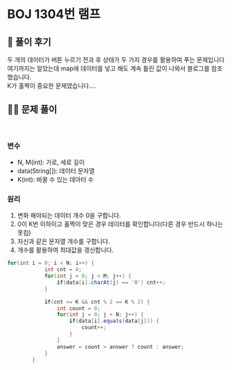 # BOJ 1304번 램프

## 🌈 풀이 후기
두 개의 데이터가 버튼 누르기 전과 후 상태가 두 가지 경우를 활용하여 푸는 문제입니다<br>
여기까지는 알았는데 map에 데이터를 넣고 해도 계속 틀린 값이 나와서 블로그를 참조 했습니다.<br>
K가 홀짝이 중요한 문제였습니다....

## 👩‍🏫 문제 풀이
<br>

### 변수
- N, M(int): 가로, 세로 길이 
- data(String[]): 데이터 문자열
- K(int): 바꿀 수 있는 데아터 수

### 원리
1. 변화 해야되는 데이터 개수 0을 구합니다.
2. 0이 K번 이하이고 홀짝이 맞은 경우 데이터를 확인합니다(다른 경우 반드시 하나는 못킴)
3. 자신과 같은 문자열 개수를 구합니다.
4. 개수를 활용하여 최대값을 갱신합니다.

``` java
for(int i = 0; i < N; i++) {
			int cnt = 0;
			for(int j = 0; j < M; j++) {
				if(data[i].charAt(j) == '0') cnt++; 
			}
			
			if(cnt <= K && cnt % 2 == K % 2) {
				int count = 0;
				for(int j = 0; j < N; j++) {
					if(data[i].equals(data[j])) {
						count++;
					}
				}
				answer = count > answer ? count : answer;
			}
		}
```